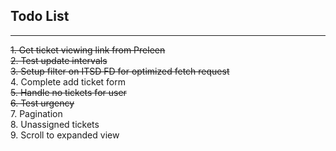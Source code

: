 ## Todo List

---

~~1. Get ticket viewing link from Preleen~~  
~~2. Test update intervals~~  
~~3. Setup filter on ITSD FD for optimized fetch request~~  
4. Complete add ticket form  
~~5. Handle no tickets for user~~  
~~6. Test urgency~~  
7. Pagination  
8. Unassigned tickets  
9. Scroll to expanded view
